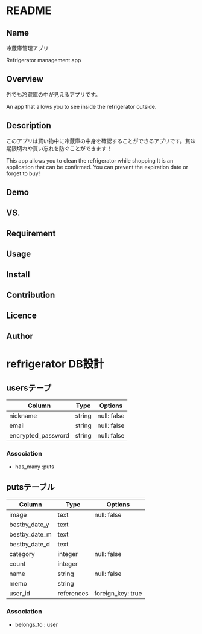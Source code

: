 # README

## Name
冷蔵庫管理アプリ

Refrigerator management app

## Overview
外でも冷蔵庫の中が見えるアプリです。

An app that allows you to see inside the refrigerator outside.

## Description
このアプリは買い物中に冷蔵庫の中身を確認することができるアプリです。賞味期限切れや買い忘れを防ぐことができます！

This app allows you to clean the refrigerator while shopping It is an application that can be confirmed.
You can prevent the expiration date or forget to buy!

## Demo

## VS. 

## Requirement

## Usage

## Install

## Contribution

## Licence


## Author


# refrigerator DB設計
## usersテーブ
| Column             | Type   | Options     |
| ------------------ | ------ | ----------- |
| nickname           | string | null: false |
| email              | string | null: false |
| encrypted_password | string | null: false |
### Association
- has_many :puts

## putsテーブル
| Column        | Type       | Options           |
| ------------- | ---------- | ----------------- |
| image         | text       | null: false       |
| bestby_date_y | text       |                   |
| bestby_date_m | text       |                   |
| bestby_date_d | text       |                   |
| category      | integer    | null: false       |
| count         | integer    |                   |
| name          | string     | null: false       |
| memo          | string     |                   |
| user_id       | references | foreign_key: true |
### Association
- belongs_to : user

